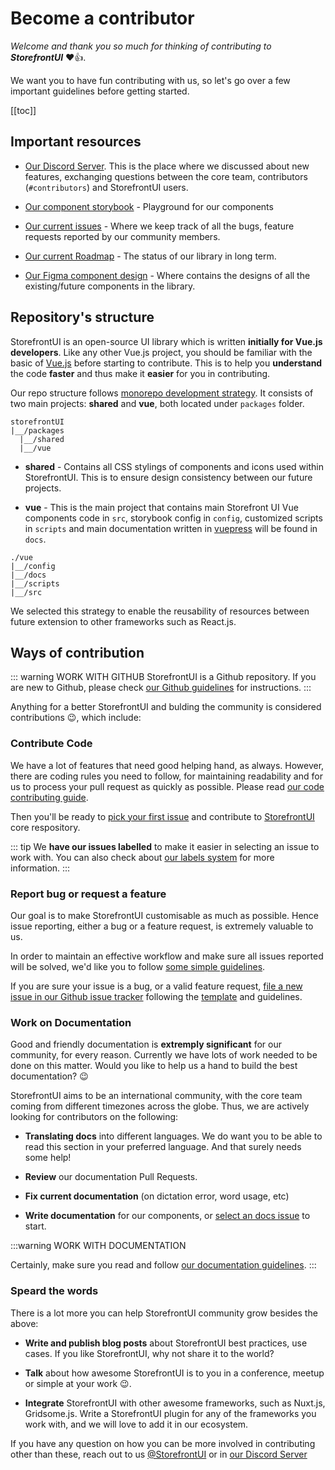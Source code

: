# Become a contributor

_Welcome and thank you so much for thinking of contributing to **StorefrontUI**_ ❤️👍.

We want you to have fun contributing with us, so let's go over a few important guidelines before getting started.

[[toc]]

## Important resources

* [Our Discord Server](https://discord.gg/GS8hqFS). This is the place where we discussed about new features, exchanging questions between the core team, contributors (`#contributors`) and StorefrontUI users.
* [Our component storybook](http://storefrontui-storybook.netlify.com/) - Playground for our components
* [Our current issues](https://github.com/DivanteLtd/storefront-ui/issues) - Where we keep track of all the bugs, feature requests reported by our community members.
* [Our current Roadmap](https://github.com/DivanteLtd/storefront-ui/projects/1) - The status of our library in long term.

* [Our Figma component design](https://www.figma.com/file/hrwE3VsMBHgdJoS86rVr4W/Desktop-%26-Mobile-Vue-Storefront?node-id=99%3A0) - Where contains the designs of all the existing/future components in the library.

## Repository's structure

StorefrontUI is an open-source UI library which is written **initially for Vue.js developers**. Like any other Vue.js project, you should be familiar with the basic of [Vue.js](https://vuejs.org) before starting to contribute. This is to help you **understand** the code **faster** and thus make it **easier** for you in contributing.

Our repo structure follows [monorepo development strategy](https://www.atlassian.com/git/tutorials/monorepos). It consists of two main projects: **shared** and **vue**, both located under `packages` folder.

```
storefrontUI
|__/packages
  |__/shared
  |__/vue
```
* **shared** - Contains all CSS stylings of components and icons used within StorefrontUI. This is to ensure design consistency between our future projects.

* **vue** - This is the main project that contains main Storefront UI Vue components code in `src`, storybook config in `config`, customized scripts in `scripts` and main documentation written in [vuepress](https://vuepress.vuejs.org) will be found in `docs`.

```
./vue
|__/config
|__/docs
|__/scripts
|__/src
```

We selected this strategy to enable the reusability of resources between future extension to other frameworks such as React.js.

## Ways of contribution

::: warning WORK WITH GITHUB
StorefrontUI is a Github repository. If you are new to Github, please check [our Github guidelines](github-guidelines.md) for instructions.
:::

Anything for a better StorefrontUI and bulding the community is considered contributions :wink:, which include:

### Contribute Code
We have a lot of features that need good helping hand, as always. However, there are coding rules you need to follow, for maintaining readability and for us to process your pull request as quickly as possible. Please read [our code contributing guide](coding-guidelines.md).

Then you'll be ready to [pick your first issue](https://github.com/DivanteLtd/storefront-ui/issues?q=is%3Aopen+is%3Aissue+label%3A%22good+first+issue%22) and contribute to [StorefrontUI](https://github.com/DivanteLtd/storefront-ui) core respository.

::: tip
We **have our issues labelled** to make it easier in selecting an issue to work with. You can also check about [our labels system](github-guidelines#_3-select-a-github-issue) for more information.
:::

### Report bug or request a feature
Our goal is to make StorefrontUI customisable as much as possible. Hence issue reporting, either a bug or a feature request, is extremely valuable to us.

In order to maintain an effective workflow and make sure all issues reported will be solved, we'd like you to follow [some simple guidelines](issue-report-guidelines.md).

If you are sure your issue is a bug, or a valid feature request, [file a new issue in our Github issue tracker](https://github.com/DivanteLtd/storefront-ui/issues/new) following the [template](issue-report-guidelines#issue-template) and guidelines.

### Work on Documentation

Good and friendly documentation is **extremply significant** for our community, for every reason. Currently we have lots of work needed to be done on this matter. Would you like to help us a hand to build the best documentation? 😉

StorefrontUI aims to be an international community, with the core team coming from different timezones across the globe. Thus, we are actively looking for contributors on the following:

* **Translating docs** into different languages. We do want you to be able to read this section in your preferred language. And that surely needs some help!

* **Review** our documentation Pull Requests.

* **Fix current documentation** (on dictation error, word usage, etc)

* **Write documentation** for our components, or [select an docs issue](https://github.com/DivanteLtd/storefront-ui/issues?q=is%3Aopen+is%3Aissue+label%3Adocs) to start.

:::warning WORK WITH DOCUMENTATION

Certainly, make sure you read and follow [our documentation guidelines](documentation-guidelines.md). 
:::

### Speard the words

There is a lot more you can help StorefrontUI community grow besides the above:

* **Write and publish blog posts** about StorefrontUI best practices, use cases. If you like StorefrontUI, why not share it to the world?

* **Talk** about how awesome StorefrontUI is to you in a conference, meetup or simple at your work 😉.

* **Integrate** StorefrontUI with other awesome frameworks, such as Nuxt.js, Gridsome.js. Write a StorefrontUI plugin for any of the frameworks you work with, and we will love to add it in our ecosystem.

If you have any question on how you can be more involved in contributing other than these, reach out to us [@StorefrontUI](https://twitter.com/StorefrontUI) or in [our Discord Server](https://discord.gg/GS8hqFS)

